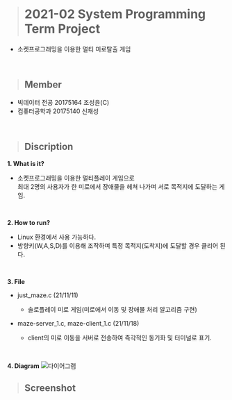 ># 2021-02 System Programming Term Project
+ 소켓프로그래밍을 이용한 멀티 미로탈출 게임
<br/>

>## Member
+ 빅데이터 전공 20175164 조성윤(C)
+ 컴퓨터공학과 20175140 신재성
<br/>

>## Discription

**1. What is it?**
+ 소켓프로그래밍을 이용한 멀티플레이 게임으로<br/>최대 2명의 사용자가 한 미로에서 장애물을 헤쳐 나가며 서로 목적지에 도달하는 게임.
<br/>

**2. How to run?**
+ Linux 환경에서 사용 가능하다.
+ 방향키(W,A,S,D)를 이용해 조작하며 특정 목적지(도착지)에 도달할 경우 클리어 된다.
<br/>

**3. File**
+ just_maze.c (21/11/11)
  + 솔로플레이 미로 게임(미로에서 이동 및 장애물 처리 알고리즘 구현)

+ maze-server_1.c, maze-client_1.c (21/11/18)
  + client의 미로 이동을 서버로 전송하여 즉각적인 동기화 및 터미널로 표기.
<br/>

**4. Diagram**
![다이어그램](https://user-images.githubusercontent.com/83500747/142191055-5f7c0607-1f29-4363-8d54-558e6a6c91b9.PNG)
<br/>

>## Screenshot


